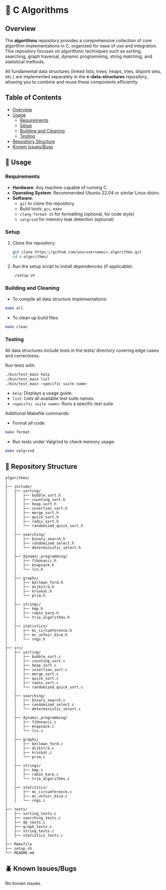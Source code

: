 # 🧠 C Algorithms

## Overview

The **algorithms** repository provides a comprehensive collection of core algorithm implementations in C, organized for ease of use and integration. This repository focuses on algorithmic techniques such as sorting, searching, graph traversal, dynamic programming, string matching, and statistical methods.

All fundamental data structures (linked lists, trees, heaps, tries, disjoint sets, etc.) are implemented separately in the **c-data-structures** repository, allowing you to combine and reuse these components efficiently.

## Table of Contents

- [Overview](#overview)
- [Usage](#usage)
  - [Requirements](#requirements)
  - [Setup](#setup)
  - [Building and Cleaning](#building-and-cleaning)
  - [Testing](#testing)
- [Repository Structure](#repository-structure)
- [Known Issues/Bugs](#known-issuesbugs)

## 🚀 Usage

### Requirements

- **Hardware**: Any machine capable of running C.
- **Operating System**: Recommended Ubuntu 22.04 or similar Linux distro.
- **Software**: 
  - `git` to clone the repository
  - Build tools: `gcc`, `make`
  - `clang-format-15` for formatting (optional, for code style)
  - `valgrind` for memory leak detection (optional)

### Setup

1. Clone the repository:

   ```sh
   git clone https://github.com/yourusername/c-algorithms.git
   cd c-algorithms/
   ```
1. Run the setup script to install dependencies (if applicable):

   ```sh
   ./setup.sh
   ```

### Building and Cleaning

- To compile all data structure implementations:
```sh
make all
```
- To clean up build files:
```sh
make clean
```

### Testing

All data structures include tests in the tests/ directory covering edge cases and correctness.

Run tests with:

```sh
./bin/test_main help
./bin/test_main list
./bin/test_main <specific suite name>
```

- `help`: Displays a usage guide.
- `list`: Lists all available test suite names.
- `<specific suite name>`: Runs a specific test suite.

Additional Makefile commands:
- Format all code:
```sh
make format
```
- Run tests under Valgrind to check memory usage:
```sh
make valgrind
```

## 📁 Repository Structure

```
algorithms/
│
├── include/
│   ├── sorting/
│   │   ├── bubble_sort.h
│   │   ├── counting_sort.h
│   │   ├── heap_sort.h
│   │   ├── insertion_sort.h
│   │   ├── merge_sort.h
│   │   ├── quick_sort.h
│   │   ├── radix_sort.h
│   │   └── randomized_quick_sort.h
│   │
│   ├── searching/
│   │   ├── binary_search.h
│   │   ├── randomized_select.h
│   │   └── deterministic_select.h
│   │
│   ├── dynamic_programming/
│   │   ├── fibonacci.h
│   │   ├── knapsack.h
│   │   └── lcs.h
│   │
│   ├── graphs/
│   │   ├── bellman_ford.h
│   │   ├── dijkstra.h
│   │   ├── kruskal.h
│   │   └── prim.h
│   │
│   ├── strings/
│   │   ├── kmp.h
│   │   ├── rabin_karp.h
│   │   └── trie_algorithms.h
│   │
│   ├── statistics/
│   │   ├── mc_circumference.h
│   │   ├── mc_unfair_dice.h
│   │   └── rngs.h
│
├── src/
│   ├── sorting/
│   │   ├── bubble_sort.c
│   │   ├── counting_sort.c
│   │   ├── heap_sort.c
│   │   ├── insertion_sort.c
│   │   ├── merge_sort.c
│   │   ├── quick_sort.c
│   │   ├── radix_sort.c
│   │   └── randomized_quick_sort.c
│   │
│   ├── searching/
│   │   ├── binary_search.c
│   │   ├── randomized_select.c
│   │   └── deterministic_select.c
│   │
│   ├── dynamic_programming/
│   │   ├── fibonacci.c
│   │   ├── knapsack.c
│   │   └── lcs.c
│   │
│   ├── graphs/
│   │   ├── bellman_ford.c
│   │   ├── dijkstra.c
│   │   ├── kruskal.c
│   │   └── prim.c
│   │
│   ├── strings/
│   │   ├── kmp.c
│   │   ├── rabin_karp.c
│   │   └── trie_algorithms.c
│   │
│   ├── statistics/
│   │   ├── mc_circumference.c
│   │   ├── mc_unfair_dice.c
│   │   └── rngs.c
│
├── tests/
│   ├── sorting_tests.c
│   ├── searching_tests.c
│   ├── dp_tests.c
│   ├── graph_tests.c
│   ├── string_tests.c
│   ├── statistics_tests.c
│
├── Makefile
├── setup.sh
└── README.md
```

## 🪲 Known Issues/Bugs

No known issues.
